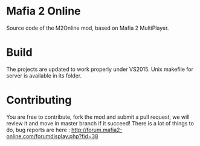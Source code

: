 # Mafia 2 Online
Source code of the M2Online mod, based on Mafia 2 MultiPlayer.

# Build
The projects are updated to work properly under VS2015. Unix makefile for server is available in its folder.

# Contributing
You are free to contribute, fork the mod and submit a pull request, we will review it and move in master branch if it succeed!
There is a lot of things to do, bug reports are here : http://forum.mafia2-online.com/forumdisplay.php?fid=38

